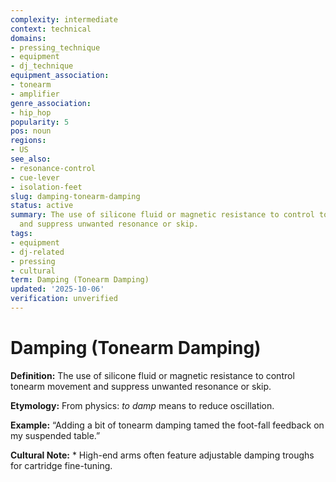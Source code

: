 ```yaml
---
complexity: intermediate
context: technical
domains:
- pressing_technique
- equipment
- dj_technique
equipment_association:
- tonearm
- amplifier
genre_association:
- hip_hop
popularity: 5
pos: noun
regions:
- US
see_also:
- resonance-control
- cue-lever
- isolation-feet
slug: damping-tonearm-damping
status: active
summary: The use of silicone fluid or magnetic resistance to control tonearm movement
  and suppress unwanted resonance or skip.
tags:
- equipment
- dj-related
- pressing
- cultural
term: Damping (Tonearm Damping)
updated: '2025-10-06'
verification: unverified
---
```


# Damping (Tonearm Damping)

**Definition:** The use of silicone fluid or magnetic resistance to control tonearm movement and suppress unwanted resonance or skip.

**Etymology:** From physics: *to damp* means to reduce oscillation.

**Example:** “Adding a bit of tonearm damping tamed the foot-fall feedback on my suspended table.”

**Cultural Note:** * High-end arms often feature adjustable damping troughs for cartridge fine-tuning.

